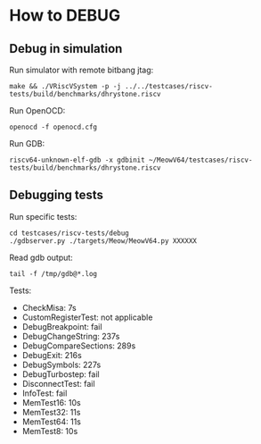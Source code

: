 # How to DEBUG

## Debug in simulation

Run simulator with remote bitbang jtag:

```shell
make && ./VRiscVSystem -p -j ../../testcases/riscv-tests/build/benchmarks/dhrystone.riscv
```

Run OpenOCD:

```shell
openocd -f openocd.cfg
```

Run GDB:

```shell
riscv64-unknown-elf-gdb -x gdbinit ~/MeowV64/testcases/riscv-tests/build/benchmarks/dhrystone.riscv
```

## Debugging tests

Run specific tests:

```shell
cd testcases/riscv-tests/debug
./gdbserver.py ./targets/Meow/MeowV64.py XXXXXX
```

Read gdb output:

```shell
tail -f /tmp/gdb@*.log
```

Tests:

- CheckMisa: 7s
- CustomRegisterTest: not applicable
- DebugBreakpoint: fail
- DebugChangeString: 237s
- DebugCompareSections: 289s
- DebugExit: 216s
- DebugSymbols: 227s
- DebugTurbostep: fail
- DisconnectTest: fail
- InfoTest: fail
- MemTest16: 10s
- MemTest32: 11s
- MemTest64: 11s
- MemTest8: 10s